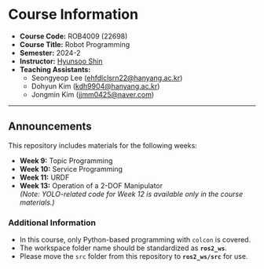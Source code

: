 # Course Information  

- **Course Code:** ROB4009 (22698)  
- **Course Title:** Robot Programming  
- **Semester:** 2024-2  
- **Instructor:** [Hyunsoo Shin](https://shs-vision.github.io)
- **Teaching Assistants:**  
  - Seongyeop Lee (ehfdlclsrn22@hanyang.ac.kr)  
  - Dohyun Kim (kdh9904@hanyang.ac.kr)  
  - Jongmin Kim (jjmm0425@naver.com)  

---

## Announcements  

This repository includes materials for the following weeks:  
- **Week 9:** Topic Programming  
- **Week 10:** Service Programming  
- **Week 11:** URDF  
- **Week 13:** Operation of a 2-DOF Manipulator  
  *(Note: YOLO-related code for Week 12 is available only in the course materials.)*  

### Additional Information  
- In this course, only Python-based programming with `colcon` is covered.  
- The workspace folder name should be standardized as **`ros2_ws`**.  
- Please move the `src` folder from this repository to **`ros2_ws/src`** for use.  
